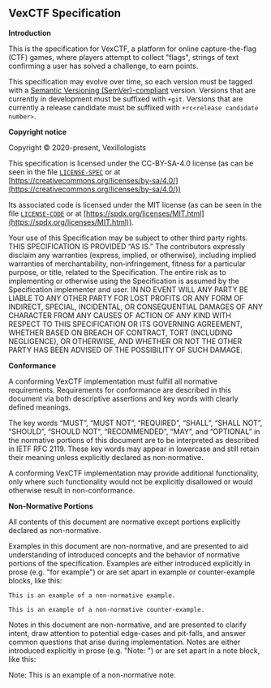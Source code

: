VexCTF Specification
--------------------

**Introduction**

This is the specification for VexCTF, a platform for online capture-the-flag (CTF) games,
where players attempt to collect "flags", strings of text confirming a user has solved
a challenge, to earn points.

This specification may evolve over time, so each version must be tagged with a 
[Semantic Versioning (SemVer)-compliant](https://semver.org) version. Versions
that are currently in development must be suffixed with `+git`. Versions that
are currently a release candidate must be suffixed with `+rc<release candidate number>`.

**Copyright notice**

Copyright &copy; 2020-present, Vexillologists

This specification is licensed under the CC-BY-SA-4.0 license (as can be seen in the file
[`LICENSE-SPEC`](https://github.com/Vexillologists/VexCTF-spec/blob/master/LICENSE-SPEC)
or at [https://creativecommons.org/licenses/by-sa/4.0/](https://creativecommons.org/licenses/by-sa/4.0/))

Its associated code is licensed under the MIT license (as can be seen in the file
[`LICENSE-CODE`](https://github.com/Vexillologists/VexCTF-spec/blob/master/LICENSE-CODE)
or at [https://spdx.org/licenses/MIT.html](https://spdx.org/licenses/MIT.html)).

Your use of this Specification may be subject to other third party rights. THIS SPECIFICATION IS PROVIDED “AS IS.” The contributors expressly disclaim any warranties (express, implied, or otherwise), including implied warranties of merchantability, non‐infringement, fitness for a particular purpose, or title, related to the Specification. The entire risk as to implementing or otherwise using the Specification is assumed by the Specification implementer and user. IN NO EVENT WILL ANY PARTY BE LIABLE TO ANY OTHER PARTY FOR LOST PROFITS OR ANY FORM OF INDIRECT, SPECIAL, INCIDENTAL, OR CONSEQUENTIAL DAMAGES OF ANY CHARACTER FROM ANY CAUSES OF ACTION OF ANY KIND WITH RESPECT TO THIS SPECIFICATION OR ITS GOVERNING AGREEMENT, WHETHER BASED ON BREACH OF CONTRACT, TORT (INCLUDING NEGLIGENCE), OR OTHERWISE, AND WHETHER OR NOT THE OTHER PARTY HAS BEEN ADVISED OF THE POSSIBILITY OF SUCH DAMAGE.

**Conformance**

A conforming VexCTF implementation must fulfill all normative requirements. Requirements for conformance are described in this document via both descriptive assertions and key words with clearly defined meanings.

The key words “MUST”, “MUST NOT”, “REQUIRED”, “SHALL”, “SHALL NOT”, “SHOULD”, “SHOULD NOT”, “RECOMMENDED”, “MAY”, and “OPTIONAL” in the normative portions of this document are to be interpreted as described in IETF RFC 2119. These key words may appear in lowercase and still retain their meaning unless explicitly declared as non‐normative.

A conforming VexCTF implementation may provide additional functionality, only where such functionality would not be explicitly disallowed or would otherwise result in non-conformance.

**Non-Normative Portions**

All contents of this document are normative except portions explicitly declared as non-normative.


Examples in this document are non-normative, and are presented to aid
understanding of introduced concepts and the behavior of normative portions of
the specification. Examples are either introduced explicitly in prose
(e.g. "for example") or are set apart in example or counter-example blocks,
like this:

```example
This is an example of a non-normative example.
```

```counter-example
This is an example of a non-normative counter-example.
```

Notes in this document are non-normative, and are presented to clarify intent,
draw attention to potential edge-cases and pit-falls, and answer common
questions that arise during implementation. Notes are either introduced
explicitly in prose (e.g. "Note: ") or are set apart in a note block, like this:

Note: This is an example of a non-normative note.

